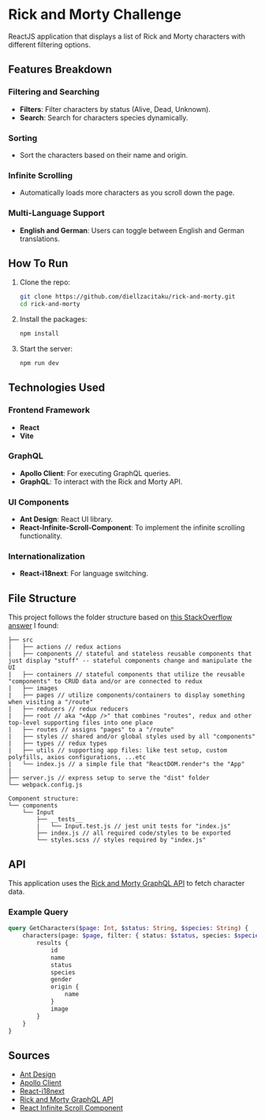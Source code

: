 # Rick and Morty Challenge
ReactJS application that displays a list of Rick and Morty characters with different filtering options.
## Features Breakdown
### Filtering and Searching
- **Filters**: Filter characters by status (Alive, Dead, Unknown).
- **Search**: Search for characters species dynamically.

### Sorting
- Sort the characters based on their name and origin.

### Infinite Scrolling
- Automatically loads more characters as you scroll down the page.

### Multi-Language Support
- **English and German**: Users can toggle between English and German translations.

## How To Run
1. Clone the repo:
   ```bash
   git clone https://github.com/diellzacitaku/rick-and-morty.git
   cd rick-and-morty
   ```

2. Install the packages:
   ```bash
   npm install
   ```

3. Start the server:
   ```bash
   npm run dev
   ```

## Technologies Used

### Frontend Framework
- **React**
- **Vite**

### GraphQL
- **Apollo Client**: For executing GraphQL queries.
- **GraphQL**: To interact with the Rick and Morty API.

### UI Components
- **Ant Design**: React UI library.
- **React-Infinite-Scroll-Component**: To implement the infinite scrolling functionality.

### Internationalization
- **React-i18next**: For language switching.

## File Structure

This project follows the folder structure based on [this StackOverflow answer](https://stackoverflow.com/questions/55221433/is-there-an-official-style-guide-or-naming-convention-for-react-based-projects) I found:

```
├── src
|   ├── actions // redux actions
|   ├── components // stateful and stateless reusable components that just display "stuff" -- stateful components change and manipulate the UI
|   ├── containers // stateful components that utilize the reusable "components" to CRUD data and/or are connected to redux
|   ├── images
|   ├── pages // utilize components/containers to display something when visiting a "/route"
|   ├── reducers // redux reducers
|   ├── root // aka "<App />" that combines "routes", redux and other top-level supporting files into one place
|   ├── routes // assigns "pages" to a "/route"
|   ├── styles // shared and/or global styles used by all "components"
|   ├── types // redux types
|   ├── utils // supporting app files: like test setup, custom polyfills, axios configurations, ...etc
|   └── index.js // a simple file that "ReactDOM.render"s the "App"
|
├── server.js // express setup to serve the "dist" folder
└── webpack.config.js

Component structure:
└── components
    └── Input
        ├── __tests__
        |   └── Input.test.js // jest unit tests for "index.js"
        ├── index.js // all required code/styles to be exported
        └── styles.scss // styles required by "index.js"
```

## API

This application uses the [Rick and Morty GraphQL API](https://rickandmortyapi.com/graphql) to fetch character data.

### Example Query
```graphql
query GetCharacters($page: Int, $status: String, $species: String) {
    characters(page: $page, filter: { status: $status, species: $species }) {
        results {
            id
            name
            status
            species
            gender
            origin {
                name
            }
            image
        }
    }
}
```

## Sources
- [Ant Design](https://ant.design/)
- [Apollo Client](https://www.apollographql.com/docs/react/)
- [React-i18next](https://react.i18next.com/)
- [Rick and Morty GraphQL API](https://rickandmortyapi.com/graphql)
- [React Infinite Scroll Component](https://github.com/ankeetmaini/react-infinite-scroll-component)
